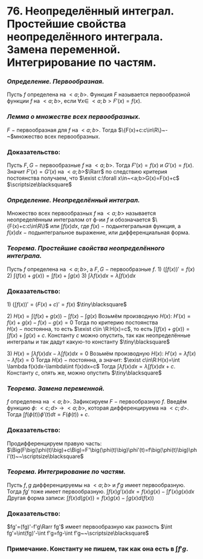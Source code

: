 # 76. Неопределённый интеграл. Простейшие свойства неопределённого интеграла. Замена переменной. Интегрирование по частям.

### *Определение. Первообразная.*
Пусть $f$ определена на $<a;b>$. Функция $F$ называется первообразной функции $f$ на $<a;b>$, если $\forall x\in~<a;b>F'(x)=f(x)$.

### *Лемма о множестве всех первообразных.*
$F~-~$первообразная для $f$ на $<a;b>$.
Тогда $\{F(x)+c:c\in\R\}~-~$множество всех первообразных.

### Доказательство:
Пусть $F,G~-~$первообразные $f$ на $<a;b>$.
Тогда $F'(x)=f(x)$ и $G'(x)=f(x)$. Значит $F'(x)=G'(x)$ на $<a;b>$$\Rarr$ по следствию критерия постоянства получаем, что
$\exist c:\forall x\in~<a;b>G(x)=F(x)+c$  $\scriptsize\blacksquare$

### *Определение. Неопределённый интеграл.*
Множество всех первообразных $f$ на $<a;b>$ называется неопределённым интегралом от ф-ии $f$ и обозначается
$\{F(x)+c:c\in\R\}$ или $\int f(x)dx$, где $f(x)~-~$подынтегральная функция, а $f(x)dx~-~$подынтегральное выражение, или дифференциальная форма.

### *Теорема. Простейшие свойства неопределённого интеграла.*
Пусть $f$ определена на $<a;b>$, а $F, G~-~$первообразные $f$.
$1)$ $\Big(\int f(x)\Big)'=f(x)$
$2)$ $\int\big(f(x)+g(x)\big)=\int f(x) + \int g(x)$
$3)$ $\int \lambda f(x)dx=\lambda\int f(x)dx$

### Доказательство:
$1)$ $\Big(\int f(x)\Big)'=\Big(F(x) +c\Big)'=f(x)$  $\tiny\blacksquare$

$2)$ $H(x)=\int\big(f(x)+g(x)\big)-\int f(x) - \int g(x)$
Возьмём производную $H(x)$:
$H'(x)=f(x)+g(x)-f(x)-g(x)=0$
Тогда по критерию постоянства $H(x)~-~$постоянна, то есть
$\exist c\in \R:H(x)=c$, то есть $\int\big(f(x)+g(x)\big)=\int f(x) + \int g(x) + c$.
Константу $c$ можно опустить, так как неопределённые интегралы и так дадут какую-то константу  $\tiny\blacksquare$

$3)$ $H(x)=\int \lambda f(x)dx-\lambda\int f(x)dx=0$
Возьмём производную $H(x)$:
$H'(x)=\lambda f(x)-\lambda f(x)=0$
Тогда $H(x)~-~$постоянна, а значит:
$\exist c\in\R:H(x)=\int \lambda f(x)dx-\lambda\int f(x)dx=c$
Тогда $\int \lambda f(x)dx=\lambda\int f(x)dx+c$.
Константу $c$, опять же, можно опустить  $\tiny\blacksquare$

### *Теорема. Замена переменной.*
$f$ определена на $<a;b>$. Зафиксируем $F~-~$первообразную $f$.
Введём функцию $\phi:~<c;d>~\to~<a;b>$, которая дифференцируема на $<c;d>$.
Тогда $\int f\big(\phi(t)\big)\phi'(t)dt=F\big(\phi(t)\big)+c$.

### Доказательство:
Продифференцируем правую часть:
$\Big(F\big(\phi(t)\big)+c\Big)=F'\big(\phi(t)\big)\phi'(t)=f\big(\phi(t)\big)\phi'(t)~~\scriptsize\blacksquare$

### *Теорема. Интегрирование по частям.*
Пусть $f,g$ дифференцируемы на $<a;b>$ и $f'g$ имеет первообразную.
Тогда $fg'$ тоже имеет первообразную.
$\int f(x)g'(x)dx=f(x)g(x)-\int f'(x)g(x)dx$
Другая форма записи:
$\int f(x)d\big(g(x)\big)=f(x)g(x)-\int g(x)d\big(f(x)\big)$

### Доказательство:
$fg'=(fg)'-f'g\Rarr fg'$ имеет первообразную как разность
$\int fg'=\int(fg)'-\int f'g=fg-\int f'g~~\scriptsize\blacksquare$

### Примечание. Константу не пишем, так как она есть в $\int f'g$.